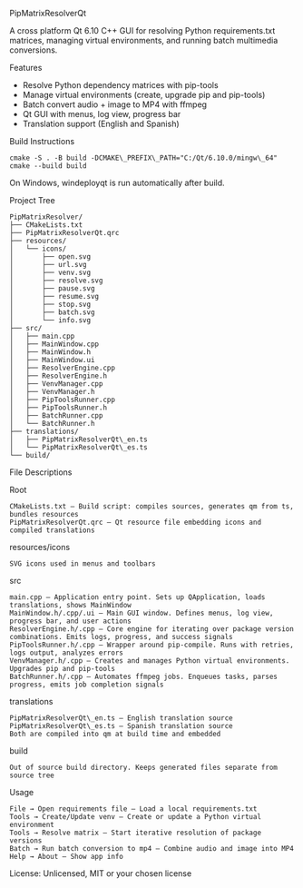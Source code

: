 PipMatrixResolverQt

A cross platform Qt 6.10 C++ GUI for resolving Python requirements.txt matrices, managing virtual environments, and running batch multimedia conversions.

Features

* Resolve Python dependency matrices with pip-tools
* Manage virtual environments (create, upgrade pip and pip-tools)
* Batch convert audio + image to MP4 with ffmpeg
* Qt GUI with menus, log view, progress bar
* Translation support (English and Spanish)

Build Instructions
```
cmake -S . -B build -DCMAKE\_PREFIX\_PATH="C:/Qt/6.10.0/mingw\_64"
cmake --build build
```

On Windows, windeployqt is run automatically after build.

Project Tree

```
PipMatrixResolver/
├── CMakeLists.txt
├── PipMatrixResolverQt.qrc
├── resources/
│   └── icons/
│       ├── open.svg
│       ├── url.svg
│       ├── venv.svg
│       ├── resolve.svg
│       ├── pause.svg
│       ├── resume.svg
│       ├── stop.svg
│       ├── batch.svg
│       └── info.svg
├── src/
│   ├── main.cpp
│   ├── MainWindow.cpp
│   ├── MainWindow.h
│   ├── MainWindow.ui
│   ├── ResolverEngine.cpp
│   ├── ResolverEngine.h
│   ├── VenvManager.cpp
│   ├── VenvManager.h
│   ├── PipToolsRunner.cpp
│   ├── PipToolsRunner.h
│   ├── BatchRunner.cpp
│   └── BatchRunner.h
├── translations/
│   ├── PipMatrixResolverQt\_en.ts
│   └── PipMatrixResolverQt\_es.ts
└── build/

```

File Descriptions

Root
```
CMakeLists.txt – Build script: compiles sources, generates qm from ts, bundles resources
PipMatrixResolverQt.qrc – Qt resource file embedding icons and compiled translations
```

resources/icons
```
SVG icons used in menus and toolbars
```

src
```
main.cpp – Application entry point. Sets up QApplication, loads translations, shows MainWindow
MainWindow.h/.cpp/.ui – Main GUI window. Defines menus, log view, progress bar, and user actions
ResolverEngine.h/.cpp – Core engine for iterating over package version combinations. Emits logs, progress, and success signals
PipToolsRunner.h/.cpp – Wrapper around pip-compile. Runs with retries, logs output, analyzes errors
VenvManager.h/.cpp – Creates and manages Python virtual environments. Upgrades pip and pip-tools
BatchRunner.h/.cpp – Automates ffmpeg jobs. Enqueues tasks, parses progress, emits job completion signals
```

translations
```
PipMatrixResolverQt\_en.ts – English translation source
PipMatrixResolverQt\_es.ts – Spanish translation source
Both are compiled into qm at build time and embedded
```

build
```
Out of source build directory. Keeps generated files separate from source tree
```

Usage

```
File → Open requirements file – Load a local requirements.txt
Tools → Create/Update venv – Create or update a Python virtual environment
Tools → Resolve matrix – Start iterative resolution of package versions
Batch → Run batch conversion to mp4 – Combine audio and image into MP4
Help → About – Show app info
```

License: Unlicensed, MIT or your chosen license
